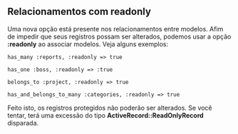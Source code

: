 ## Relacionamentos com readonly

Uma nova opção está presente nos relacionamentos entre modelos. Afim de impedir que seus registros possam ser alterados, podemos usar a opção **:readonly** ao associar modelos. Veja alguns exemplos:

	has_many :reports, :readonly => true

	has_one :boss, :readonly => :true

	belongs_to :project, :readonly => true

	has_and_belongs_to_many :categories, :readonly => true
	
Feito isto, os registros protegidos não poderão ser alterados. Se você tentar, terá uma excessão do tipo **ActiveRecord::ReadOnlyRecord** disparada.
